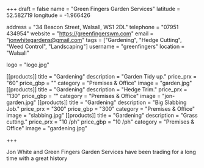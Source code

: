 +++
draft = false
name = "Green Fingers Garden Services"
latitude = 52.582719
longitude = -1.966426

address = "34 Beacon Street, Walsall, WS1 2DL"
telephone = "07951 434954"
website = "https://greenfingerswm.com"
email = "jonwhitegardens@gmail.com"
tags = ["Gardening", "Hedge Cutting", "Weed Control", "Landscaping"]
username = "greenfingers"
location = "Walsall"

logo = "logo.jpg"

[[products]]
  title = "Gardening"
  description = "Garden Tidy up."
  price_prx = "60"
  price_gbp = ""
  category = "Premises & Office"
  image = "garden.jpg"
[[products]]
  title = "Gardening"
  description = "Hedge Trim."
  price_prx = "130"
  price_gbp = ""
  category = "Premises & Office"
  image = "jon-garden.jpg"
[[products]]
  title = "Gardening"
  description = "Big Slabbing Job."
  price_prx = "300"
  price_gbp = "300"
  category = "Premises & Office"
  image = "slabbing.jpg"
[[products]]
  title = "Gardening"
  description = "Grass cutting."
  price_prx = "10 /ph"
  price_gbp = "10 /ph"
  category = "Premises & Office"
  image = "gardening.jpg"


+++

Jon White and Green Fingers Garden Services have been trading for a long time with a great history
